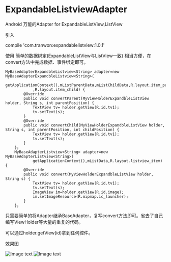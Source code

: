 # ExpandableListviewAdapter
Android 万能的Adapter for ExpandableListView,ListView
>
引入
>
compile 'com.tranwon:expandablelistview:1.0.1'
>
使用
简单的数据绑定(ExpandableListView与ListView一致)
相当方便，在convert方法中完成数据、事件绑定即可。

    MyBaseAdapterExpandbleListview<String> adapter=new MyBaseAdapterExpandbleListview<String>(
                getApplicationContext(),mListParentData,mListChildData,R.layout.item_parent
                ,R.layout.item_child) {
            @Override
            public void convertParent(MyViewHolderExpandbleListView holder, String s, int parentPosition) {
                TextView tv= holder.getView(R.id.tv1);
                tv.setText(s);
            }
            @Override
            public void convertChild(MyViewHolderExpandbleListView holder, String s, int parentPosition, int childPosition) {
                TextView tv= holder.getView(R.id.tv1);
                tv.setText(s);
            }
        };
        MyBaseAdapterListview<String> adapter=new MyBaseAdapterListview<String>(
                getApplicationContext(),mListData,R.layout.listview_item) {
            @Override
            public void convert(MyViewHolderExpandbleListView holder, String s) {
                TextView tv= holder.getView(R.id.tv1);
                tv.setText(s);
                ImageView im=holder.getView(R.id.image);
                im.setImageResource(R.mipmap.ic_launcher);
            }
        };

只需要简单的将Adapter继承BaseAdapter，复写convert方法即可。省去了自己编写ViewHolder等大量的重复的代码。

可以通过holder.getView(id)拿到任何控件。
>
效果图
>
![Image text](https://github.com/crook3/ExpandableListviewAdapter/raw/master/drawable/expandableListview.PNG)
![Image text](https://github.com/crook3/ExpandableListviewAdapter/raw/master/drawable/listView.PNG)

>




